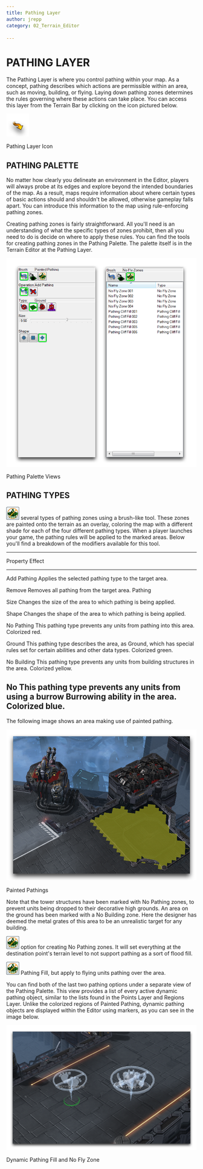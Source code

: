 ```yaml
---
title: Pathing Layer
author: jrepp
category: 02_Terrain_Editor

---
```

PATHING LAYER
=============

The Pathing Layer is where you control pathing within your map. As a
concept, pathing describes which actions are permissible within an area,
such as moving, building, or flying. Laying down pathing zones
determines the rules governing where these actions can take place. You
can access this layer from the Terrain Bar by clicking on the icon
pictured below.

![Image](./026_Pathing_Layer/image1.png)

Pathing Layer Icon

PATHING PALETTE
---------------

No matter how clearly you delineate an environment in the Editor,
players will always probe at its edges and explore beyond the intended
boundaries of the map. As a result, maps require information about where
certain types of basic actions should and shouldn't be allowed,
otherwise gameplay falls apart. You can introduce this information to
the map using rule-enforcing pathing zones.

Creating pathing zones is fairly straightforward. All you'll need is an
understanding of what the specific types of zones prohibit, then all you
need to do is decide on where to apply these rules. You can find the
tools for creating pathing zones in the Pathing Palette. The palette
itself is in the Terrain Editor at the Pathing Layer.

![Image](./026_Pathing_Layer/image2.png)

Pathing Palette Views

PATHING TYPES
-------------

![Image](./026_Pathing_Layer/image6.png) several types of pathing zones
using a brush-like tool. These zones are painted onto the terrain as an
overlay, coloring the map with a different shade for each of the four
different pathing types. When a player launches your game, the pathing
rules will be applied to the marked areas. Below you'll find a breakdown
of the modifiers available for this tool.

  --------------------------------------------------------------------------
  Property    Effect
  ----------- --------------------------------------------------------------
  Add Pathing Applies the selected pathing type to the target area.

  Remove      Removes all pathing from the target area.
  Pathing     

  Size        Changes the size of the area to which pathing is being
              applied.

  Shape       Changes the shape of the area to which pathing is being
              applied.

  No Pathing  This pathing type prevents any units from pathing into this
              area. Colorized red.

  Ground      This pathing type describes the area, as Ground, which has
              special rules set for certain abilities and other data types.
              Colorized green.

  No Building This pathing type prevents any units from building structures
              in the area. Colorized yellow.

  No          This pathing type prevents any units from using a burrow
  Burrowing   ability in the area. Colorized blue.
  --------------------------------------------------------------------------

The following image shows an area making use of painted pathing.

![Image](./026_Pathing_Layer/image4.png)

Painted Pathings

Note that the tower structures have been marked with No Pathing zones,
to prevent units being dropped to their decorative high grounds. An area
on the ground has been marked with a No Building zone. Here the designer
has deemed the metal grates of this area to be an unrealistic target for
any building.

![Image](./026_Pathing_Layer/image6.png) option for creating No Pathing
zones. It will set everything at the destination point's terrain level
to not support pathing as a sort of flood fill.

![Image](./026_Pathing_Layer/image6.png) Pathing Fill, but apply to
flying units pathing over the area.

You can find both of the last two pathing options under a separate view
of the Pathing Palette. This view provides a list of every active
dynamic pathing object, similar to the lists found in the Points Layer
and Regions Layer. Unlike the colorized regions of Painted Pathing,
dynamic pathing objects are displayed within the Editor using markers,
as you can see in the image below.

![Image](./026_Pathing_Layer/image7.png)

Dynamic Pathing Fill and No Fly Zone
